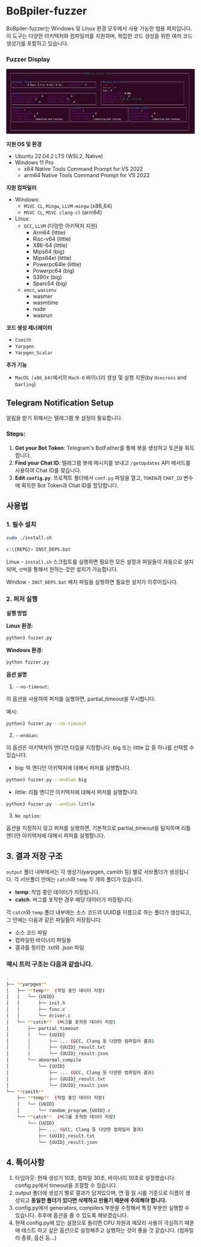 # BoBpiler-fuzzer

BoBpiler-fuzzer는 Windows 및 Linux 환경 모두에서 사용 가능한 범용 퍼저입니다. 이 도구는 다양한 아키텍처와 컴파일러를 지원하며, 복잡한 코드 생성을 위한 여러 코드 생성기를 포함하고 있습니다.

### Fuzzer Display
![Fuzzer Display](Fuzzer_Display.png)


**지원 OS 및 환경**
- Ubuntu 22.04.2 LTS (WSL2, Native)
- Windows 11 Pro
    - x64 Native Tools Command Prompt for VS 2022
    - arm64 Native Tools Command Prompt for VS 2022

**지원 컴파일러**
- Windows:
    - `MSVC CL`, `Mingw`, `LLVM-mingw` (x86_64)
    - `MSVC CL`, `MSVC clang-cl` (arm64)
- Linux:
    - `GCC`, `LLVM` (다양한 아키텍처 지원)
        - Arm64 (little)
        - Risc-v64 (little)
        - X86-64 (little)
        - Mips64 (big)
        - Mips64el (little)
        - Powerpc64le (little)
        - Powerpc64 (big)
        - S390x (big)
        - Sparc64 (big)
    - `emcc`, `wasienv` 
        - wasmer
        - wasmtime
        - node
        - wasirun

**코드 생성 제너레이터**
- `Csmith`
- `Yarpgen`
- `Yarpgen_Scalar`

**추가 기능**
- `MacOS (x86_64)`에서의 `Mach-O` 바이너리 생성 및 실행 지원(by `Osxcross` and `Darling`)


## Telegram Notification Setup

알림을 받기 위해서는 텔레그램 봇 설정이 필요합니다.

### Steps:
1. **Get your Bot Token**: Telegram's BotFather를 통해 봇을 생성하고 토큰을 획득합니다.
2. **Find your Chat ID**: 텔레그램 봇에 메시지를 보내고 `/getUpdates` API 메서드를 사용하여 Chat ID를 찾습니다.
3. **Edit `config.py`**: 프로젝트 폴더에서 `conf.py` 파일을 열고, `TOKEN`과 `CHAT_ID` 변수에 획득한 Bot Token과 Chat ID를 할당합니다.

## 사용법

### 1. 필수 설치

```bash
sudo ./install.sh
```

```sh
c:\{REPO}> INST_DEPS.bat 
```


Linux - `install.sh` 스크립트를 실행하면 필요한 모든 설정과 파일들이 자동으로 설치되며, `선택`을 통해서 원하는 것만 설치가 가능합니다.

Window - `INST_DEPS.bat` 배치 파일을 실행하면 필요한 설치가 이루어집니다. 

### 2. 퍼저 실행
**실행 방법**

**Linux 환경:**
```bash
python3 fuzzer.py
```
**Windows 환경:**
```bash
python fuzzer.py
```
**옵션 설명**
1. `--no-timeout`:

이 옵션을 사용하여 퍼저를 실행하면, partial_timeout을 무시합니다.

예시:
```bash
python3 fuzzer.py --no-timeout
```
2. `--endian`:

이 옵션은 아키텍처의 엔디언 타입을 지정합니다. big 또는 little 값 중 하나를 선택할 수 있습니다.

- big: 빅 엔디안 아키텍처에 대해서 퍼저를 실행합니다.
```bash
python3 fuzzer.py --endian big
```

- little: 리틀 엔디안 아키텍처에 대해서 퍼저를 실행합니다.
```bash
python3 fuzzer.py --endian little
```
3. `No option`:

옵션을 지정하지 않고 퍼저를 실행하면, 기본적으로 partial_timeout을 탐지하며 리틀엔디안 아키텍처에 대해서 퍼저를 실행합니다.


## 3. 결과 저장 구조

`output` 폴더 내부에서는 각 생성기(yarpgen, csmith 등) 별로 서브폴더가 생성됩니다. 각 서브폴더 안에는 `catch`와 `temp` 두 개의 폴더가 있습니다.

- **temp**: 작업 중인 데이터가 저장됩니다.
- **catch**: 버그를 포착한 경우 해당 데이터가 저장됩니다.

각 `catch`와 `temp` 폴더 내부에는 소스 코드의 UUID를 이름으로 하는 폴더가 생성되고, 그 안에는 다음과 같은 파일들이 저장됩니다:

- 소스 코드 파일
- 컴파일된 바이너리 파일들
- 결과를 정리한 .txt와 .json 파일

### 예시 트리 구조는 다음과 같습니다.

```bash
.
├── **yarpgen**
│   ├── **temp**  (작업 중인 데이터 저장)
│   │   └── {UUID}
│   │       ├── init.h
│   │       ├── func.c
│   │       └── driver.c
│   └── **catch**  (버그를 포착한 데이터 저장)
│       ├── partial_timeout
│       │   └── {UUID}
│       │       ├── ... (GCC, Clang 등 다양한 컴파일러 결과)
│       │       ├── {UUID}_result.txt
│       │       └── {UUID}_result.json
│       └── abnormal_compile
│           └── {UUID}
│               ├── ... (GCC, Clang 등 다양한 컴파일러 결과)
│               ├── {UUID}_result.txt
│               └── {UUID}_result.json
└── **csmith**
    ├── **temp**  (작업 중인 데이터 저장)
    │   └── {UUID}
    │       └── random_program_{UUID}.c
    └── **catch**  (버그를 포착한 데이터 저장)
        └── {UUID}
            ├── ... (GCC, Clang 등 다양한 컴파일러 결과)
            ├── {UUID}_result.txt
            └── {UUID}_result.json
```

## 4. 특이사항
1. 타임아웃: 현재 생성기 10초, 컴파일 30초, 바이너리 10초로 설정했습니다. config.py에서 timeout을 조절할 수 있습니다.  
2. output 폴더에 생성기 별로 결과가 담겨있으며, 연 월 일 시를 기준으로 이름이 생성되고 **동일한 폴더가 있다면 삭제하고 만들기 때문에 주의해야 합니다.**
3. config.py에서 generators, compilers 부분을 수정해서 특정 부분만 실행할 수 있습니다. 추후에 옵션을 줄 수 있도록 해보겠습니다.  
4. 현재 config.py에 있는 설정으로 돌리면 CPU 자원과 메모리 사용이 극심하기 때문에 테스트 하고 싶은 옵션으로 설정해주고 실행하는 것이 좋을 것 같습니다. (컴파일러 종류, 옵션 등...)
